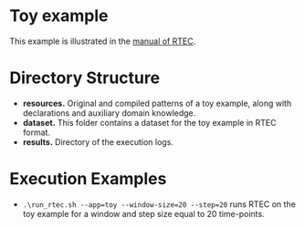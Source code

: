 # Toy example

This example is illustrated in the [manual of RTEC](../../RTEC_manual.pdf).

# Directory Structure
- **resources.** Original and compiled patterns of a toy example, along with declarations and auxiliary domain knowledge.
- **dataset.** This folder contains a dataset for the toy example in RTEC format.
- **results.** Directory of the execution logs.

# Execution Examples
- ```.\run_rtec.sh --app=toy --window-size=20 --step=20``` runs RTEC on the toy example for a window and step size equal to 20 time-points. 
